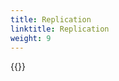 ```yaml
---
title: Replication
linktitle: Replication
weight: 9
---
```


{{<include  file="content/docs/getting-started/upgrade/helm/module/replication.md"  >}}
